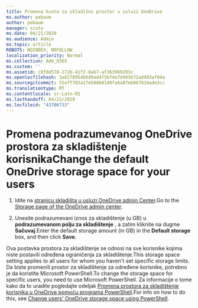 ```yaml
---
title: Promena kvote za skladišni prostor u usluzi OneDrive
ms.author: pebaum
author: pebaum
manager: scotv
ms.date: 04/21/2020
ms.audience: Admin
ms.topic: article
ROBOTS: NOINDEX, NOFOLLOW
localization_priority: Normal
ms.collection: Adm_O365
ms.custom: ''
ms.assetid: c8f0d578-272b-41f2-8a67-af363969203c
ms.openlocfilehash: 3a8278954b6d9ad475bf4e7d403672ad483af04a
ms.sourcegitcommit: 55eff703a17e500681d8fa6a87eb067019ade3cc
ms.translationtype: MT
ms.contentlocale: sr-Latn-RS
ms.lasthandoff: 04/22/2020
ms.locfileid: "43706733"
---
```

# <a name="change-the-default-onedrive-storage-space-for-your-users"></a><span data-ttu-id="d185a-102">Promena podrazumevanog OneDrive prostora za skladištenje korisnika</span><span class="sxs-lookup"><span data-stu-id="d185a-102">Change the default OneDrive storage space for your users</span></span>

1. <span data-ttu-id="d185a-103">Idite na [stranicu skladišta u usluzi OneDrive admin Center](https://admin.onedrive.com/?v=StorageSettings).</span><span class="sxs-lookup"><span data-stu-id="d185a-103">Go to the [Storage page of the OneDrive admin center](https://admin.onedrive.com/?v=StorageSettings).</span></span>
    
2. <span data-ttu-id="d185a-104">Unesite podrazumevani iznos za skladištenje (u GB) u **podrazumevanom polju za skladištenje** , a zatim kliknite na dugme **Sačuvaj**.</span><span class="sxs-lookup"><span data-stu-id="d185a-104">Enter the default storage amount (in GB) in the **Default storage** box, and then click **Save**.</span></span>
    
<span data-ttu-id="d185a-105">Ova postavka prostora za skladištenje se odnosi na sve korisnike kojima niste postavili određena ograničenja za skladištenje.</span><span class="sxs-lookup"><span data-stu-id="d185a-105">This storage space setting applies to all users for whom you haven't set specific storage limits.</span></span> <span data-ttu-id="d185a-106">Da biste promenili prostor za skladištenje za određene korisnike, potrebno je da koristite Microsoft PowerShell.</span><span class="sxs-lookup"><span data-stu-id="d185a-106">To change the storage space for specific users, you need to use Microsoft PowerShell.</span></span> <span data-ttu-id="d185a-107">Za informacije o tome kako da to uradite pogledajte odeljak [Promena prostora za skladištenje korisnika u OneDrive pomoću programa PowerShell](https://go.microsoft.com/fwlink/?linkid=866402).</span><span class="sxs-lookup"><span data-stu-id="d185a-107">For info on how to do this, see [Change users' OneDrive storage space using PowerShell](https://go.microsoft.com/fwlink/?linkid=866402).</span></span>
  

